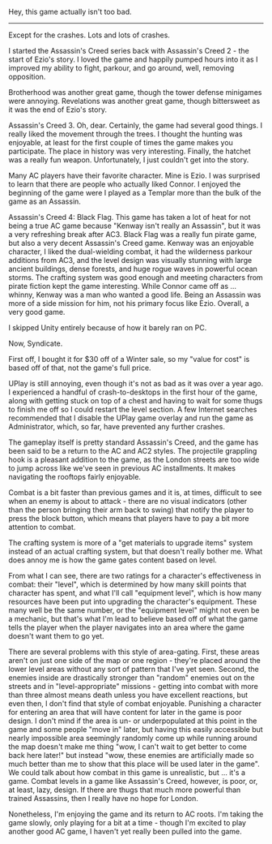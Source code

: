 Hey, this game actually isn't too bad.

---

Except for the crashes. Lots and lots of crashes.

I started the Assassin's Creed series back with Assassin's Creed 2 - the start of Ezio's story. I loved the game and happily pumped hours into it as I improved my ability to fight, parkour, and go around, well, removing opposition.

Brotherhood was another great game, though the tower defense minigames were annoying. Revelations was another great game, though bittersweet as it was the end of Ezio's story.

Assassin's Creed 3. Oh, dear. Certainly, the game had several good things. I really liked the movement through the trees. I thought the hunting was enjoyable, at least for the first couple of times the game makes you participate. The place in history was very interesting. Finally, the hatchet was a really fun weapon. Unfortunately, I just couldn't get into the story.

Many AC players have their favorite character. Mine is Ezio. I was surprised to learn that there are people who actually liked Connor. I enjoyed the beginning of the game were I played as a Templar more than the bulk of the game as an Assassin.

Assassin's Creed 4: Black Flag. This game has taken a lot of heat for not being a true AC game because "Kenway isn't really an Assassin", but it was a very refreshing break after AC3. Black Flag was a really fun pirate game, but also a very decent Assassin's Creed game. Kenway was an enjoyable character, I liked the dual-wielding combat, it had the wilderness parkour additions from AC3, and the level design was visually stunning with large ancient buildings, dense forests, and huge rogue waves in powerful ocean storms. The crafting system was good enough and meeting characters from pirate fiction kept the game interesting. While Connor came off as ... whinny, Kenway was a man who wanted a good life. Being an Assassin was more of a side mission for him, not his primary focus like Ezio. Overall, a very good game.

I skipped Unity entirely because of how it barely ran on PC.

Now, Syndicate.

First off, I bought it for $30 off of a Winter sale, so my "value for cost" is based off of that, not the game's full price.

UPlay is still annoying, even though it's not as bad as it was over a year ago. I experienced a handful of crash-to-desktops in the first hour of the game, along with getting stuck on top of a chest and having to wait for some thugs to finish me off so I could restart the level section. A few Internet searches recommended that I disable the UPlay game overlay and run the game as Administrator, which, so far, have prevented any further crashes.

The gameplay itself is pretty standard Assassin's Creed, and the game has been said to be a return to the AC and AC2 styles. The projectile grappling hook is a pleasant addition to the game, as the London streets are too wide to jump across like we've seen in previous AC installments. It makes navigating the rooftops fairly enjoyable.

Combat is a bit faster than previous games and it is, at times, difficult to see when an enemy is about to attack - there are no visual indicators (other than the person bringing their arm back to swing) that notify the player to press the block button, which means that players have to pay a bit more attention to combat.

The crafting system is more of a "get materials to upgrade items" system instead of an actual crafting system, but that doesn't really bother me. What does annoy me is how the game gates content based on level.

From what I can see, there are two ratings for a character's effectiveness in combat: their "level", which is determined by how many skill points that character has spent, and what I'll call "equipment level", which is how many resources have been put into upgrading the character's equipment. These many well be the same number, or the "equipment level" might not even be a mechanic, but that's what I'm lead to believe based off of what the game tells the player when the player navigates into an area where the game doesn't want them to go yet.

There are several problems with this style of area-gating. First, these areas aren't on just one side of the map or one region - they're placed around the lower level areas without any sort of pattern that I've yet seen. Second, the enemies inside are drastically stronger than "random" enemies out on the streets and in "level-appropriate" missions - getting into combat with more than three almost means death unless you have excellent reactions, but even then, I don't find that style of combat enjoyable. Punishing a character for entering an area that will have content for later in the game is poor design. I don't mind if the area is un- or underpopulated at this point in the game and some people "move in" later, but having this easily accessible but nearly impossible area seemingly randomly come up while running around the map doesn't make me thing "wow, I can't wait to get better to come back here later!" but instead "wow, these enemies are artificially made so much better than me to show that this place will be used later in the game". We could talk about how combat in this game is unrealistic, but ... it's a game. Combat levels in a game like Assassin's Creed, however, is poor, or, at least, lazy, design. If there are thugs that much more powerful than trained Assassins, then I really have no hope for London.

Nonetheless, I'm enjoying the game and its return to AC roots. I'm taking the game slowly, only playing for a bit at a time - though I'm excited to play another good AC game, I haven't yet really been pulled into the game.